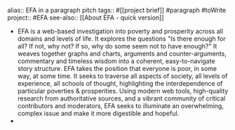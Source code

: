 alias:: EFA in a paragraph pitch
tags:: #[[project brief]] #paragraph #toWrite 
project:: #EFA
see-also:: [[About EFA - quick version]]
- EFA is a web-based investigation into poverty and prosperity across all domains and levels of life. It explores the questions "Is there enough for all? If not, why not? If so, why do some seem not to have enough?" It weaves together graphs and charts, arguments and counter-arguments, commentary and timeless wisdom into a coherent, easy-to-navigate story structure. EFA takes the position that everyone is poor, in some way, at some time. It seeks to traverse all aspects of society, all levels of experience, all schools of thought, highlighting the interdependence of particular poverties & prosperities.  Using modern web tools, high-quality research from authoritative sources, and a vibrant community of critical contributors and moderators, EFA seeks to illuminate an overwhelming, complex issue and make it more digestible and hopeful.
-